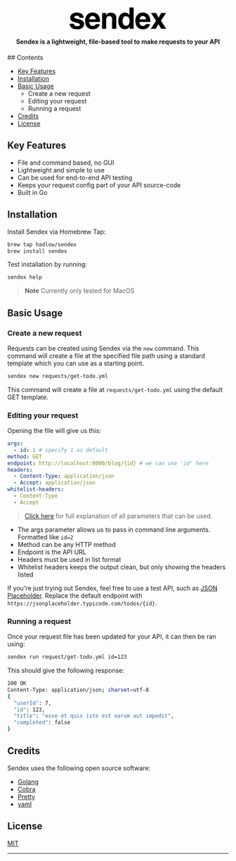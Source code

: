 <h1 align="center">
  <a href="https://sendex.dev"><svg xmlns="http://www.w3.org/2000/svg" width="220" viewBox="0 0 91.475 20.631"><path id="Path_1" data-name="Path 1" d="M4.854,17.242a2.6,2.6,0,0,0,.533,1.477,3.6,3.6,0,0,0,2.68.779,4.085,4.085,0,0,0,1.825-.342,1.147,1.147,0,0,0,.13-2.023,22.247,22.247,0,0,0-4.061-1.176,8.457,8.457,0,0,1-3.568-1.572,3.409,3.409,0,0,1-1.039-2.68,4.648,4.648,0,0,1,1.62-3.548,6.507,6.507,0,0,1,4.56-1.483,8.365,8.365,0,0,1,4.546,1.114A4.773,4.773,0,0,1,14.1,11.637H10.2a2.3,2.3,0,0,0-.424-1.189,2.667,2.667,0,0,0-2.187-.793,3.143,3.143,0,0,0-1.812.4,1.141,1.141,0,0,0-.54.93,1.017,1.017,0,0,0,.574.971,24.858,24.858,0,0,0,4.061,1.08,7.458,7.458,0,0,1,3.486,1.654,3.756,3.756,0,0,1,1.148,2.8A4.529,4.529,0,0,1,12.858,21.1a7.74,7.74,0,0,1-5.093,1.4q-3.514,0-5.188-1.483A4.826,4.826,0,0,1,.9,17.242ZM22.542,9.914a2.646,2.646,0,0,0-2.1.848,4.231,4.231,0,0,0-.937,2.3h6.057a3.392,3.392,0,0,0-.937-2.345A2.908,2.908,0,0,0,22.542,9.914Zm0-3.213a7.81,7.81,0,0,1,3.35.7,5.868,5.868,0,0,1,2.461,2.2,7.51,7.51,0,0,1,1.135,3.076,19.867,19.867,0,0,1,.123,2.953h-10.2a3.7,3.7,0,0,0,1.408,3.145,3.317,3.317,0,0,0,1.941.561,2.794,2.794,0,0,0,1.955-.684,3.247,3.247,0,0,0,.725-1.025h3.979a4.943,4.943,0,0,1-1.381,2.693,6.765,6.765,0,0,1-5.359,2.174,7.557,7.557,0,0,1-5.018-1.832q-2.174-1.832-2.174-5.961a8.285,8.285,0,0,1,1.962-5.934A6.708,6.708,0,0,1,22.542,6.7Zm17.223.041a5.752,5.752,0,0,1,3.78,1.21,4.92,4.92,0,0,1,1.47,4.013V22H41.023V12.936a4.136,4.136,0,0,0-.314-1.8,2.212,2.212,0,0,0-2.187-1.148A2.713,2.713,0,0,0,35.8,11.664a5.776,5.776,0,0,0-.383,2.27V22H31.534V7.125h3.76V9.3a6.615,6.615,0,0,1,1.422-1.654A4.941,4.941,0,0,1,39.765,6.742Zm13.614,0a4.806,4.806,0,0,1,2.406.595,4.733,4.733,0,0,1,1.709,1.647V1.875h3.951V22H57.658V19.936a5.5,5.5,0,0,1-1.9,1.928,5.335,5.335,0,0,1-2.652.6,5.538,5.538,0,0,1-4.4-2.112,8.111,8.111,0,0,1-1.784-5.421,9.33,9.33,0,0,1,1.757-6A5.716,5.716,0,0,1,53.379,6.742Zm.848,12.441a2.877,2.877,0,0,0,2.516-1.23,5.436,5.436,0,0,0,.861-3.186,4.886,4.886,0,0,0-1.381-3.91,2.972,2.972,0,0,0-1.969-.711,2.737,2.737,0,0,0-2.509,1.292,5.986,5.986,0,0,0-.8,3.206,5.932,5.932,0,0,0,.813,3.3A2.752,2.752,0,0,0,54.226,19.184Zm15.911-9.27a2.646,2.646,0,0,0-2.1.848,4.231,4.231,0,0,0-.937,2.3h6.057a3.392,3.392,0,0,0-.937-2.345A2.908,2.908,0,0,0,70.137,9.914Zm0-3.213a7.81,7.81,0,0,1,3.35.7,5.868,5.868,0,0,1,2.461,2.2,7.51,7.51,0,0,1,1.135,3.076,19.867,19.867,0,0,1,.123,2.953h-10.2a3.7,3.7,0,0,0,1.408,3.145,3.317,3.317,0,0,0,1.941.561,2.794,2.794,0,0,0,1.955-.684,3.247,3.247,0,0,0,.725-1.025h3.979a4.943,4.943,0,0,1-1.381,2.693,6.765,6.765,0,0,1-5.359,2.174,7.557,7.557,0,0,1-5.018-1.832q-2.174-1.832-2.174-5.961a8.285,8.285,0,0,1,1.962-5.934A6.708,6.708,0,0,1,70.137,6.7Zm7.5,15.3,5.086-7.547L77.858,7.125H82.63l2.488,4.32,2.434-4.32h4.635l-4.895,7.26L92.378,22H87.524l-2.57-4.471L82.37,22Z" transform="translate(-0.902 -1.875)" fill="#000"></path> </svg></a>
</h1>

<h4 align="center">Sendex is a lightweight, file-based tool to make requests to your API</h4>

## Contents

- [Key Features](#key-features)
- [Installation](#installation)
- [Basic Usage](#basic-usage)
	- Create a new request
	- Editing your request
	- Running a request
- [Credits](#credits)
- [License](#license)

## Key Features

- File and command based, no GUI
- Lightweight and simple to use
- Can be used for end-to-end API testing
- Keeps your request config part of your API source-code
- Built in Go

## Installation

Install Sendex via Homebrew Tap:

```bash
brew tap hadlow/sendex
brew install sendex
```

Test installation by running:

```bash
sendex help
```

> **Note**
> Currently only tested for MacOS

## Basic Usage

### Create a new request

Requests can be created using Sendex via the `new` command. This command will create a file at the specified file path using a standard template which you can use as a starting point.

```sh
sendex new requests/get-todo.yml
```

This command will create a file at `requests/get-todo.yml` using the default GET template.

### Editing your request

Opening the file will give us this:

```yml
args:
  - id: 1 # specify 1 as default
method: GET
endpoint: http://localhost:8000/blog/{id} # we can use 'id' here
headers:
  - Content-Type: application/json
  - Accept: application/json
whitelist-headers:
  - Content-Type
  - Accept
```

> [Click here](/learn-more/request-configuration) for full explanation of all parameters that can be used.

- The args parameter allows us to pass in command line arguments. Formatted like `id=2`
- Method can be any HTTP method
- Endpoint is the API URL
- Headers must be used in list format
- Whitelist headers keeps the output clean, but only showing the headers listed

If you're just trying out Sendex, feel free to use a test API, such as [JSON Placeholder](https://jsonplaceholder.typicode.com). Replace the default endpoint with `https://jsonplaceholder.typicode.com/todos/{id}`.

### Running a request

Once your request file has been updated for your API, it can then be ran using:

```sh
sendex run request/get-todo.yml id=123
```

This should give the following response:

```sh
200 OK
Content-Type: application/json; charset=utf-8
{
  "userId": 7,
  "id": 123,
  "title": "esse et quis iste est earum aut impedit",
  "completed": false
}
```

## Credits

Sendex uses the following open source software:

- [Golang](https://go.dev)
- [Cobra](https://github.com/spf13/cobra)
- [Pretty](https://github.com/tidwall/pretty)
- [yaml](https://github.com/go-yaml/yaml/tree/v3.0.1)

## License

[MIT](https://github.com/hadlow/sendex/blob/main/LICENSE)

---

